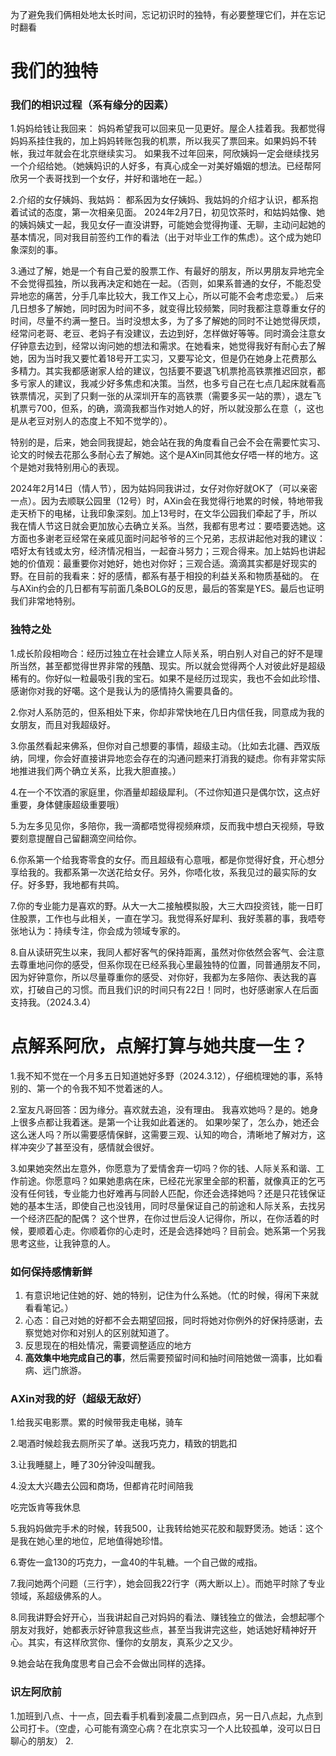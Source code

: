 为了避免我们俩相处地太长时间，忘记初识时的独特，有必要整理它们，并在忘记时翻看
# 我们的独特
### 我们的相识过程（系有缘分的因素）
1.妈妈给钱让我回来：
妈妈希望我可以回来见一见更好。屋企人挂着我。我都觉得妈妈系挂住我的，加上妈妈转账包我的机票，所以我买了票回来。如果妈妈不转帐，我过年就会在北京继续实习。
如果我不过年回来，阿欣姨妈一定会继续找另一个介绍给她。（她姨妈识的人好多，有真心成全一对美好婚姻的想法。已经帮阿欣另一个表哥找到一个女仔，并好和谐地在一起。）

2.介绍的女仔姨妈、我姑妈：
都系因为女仔姨妈、我姑妈的介绍才认识，都系抱着试试的态度，第一次相亲见面。
2024年2月7日，初见饮茶时，和姑妈姑像、她的姨妈姨丈一起，我见女仔一直没讲野，可能她会觉得拘谨、无聊，主动问起她的基本情况，同对我目前签约工作的看法（出于对毕业工作的焦虑）。这个成为她印象深刻的事。

3.通过了解，她是一个有自己爱的股票工作、有最好的朋友，所以男朋友异地完全不会觉得孤独，所以我再决定和她在一起。（否则，如果系普通的女仔，不能忍受异地恋的痛苦，分手几率比较大，我工作又上心，所以可能不会考虑恋爱。）
后来几日想多了解她，同时因为时间不多，就变得比较频繁，同时我都注意尊重女仔的时间，尽量不约满一整日。当时没想太多，为了多了解她的同时不让她觉得厌烦，经常问老哥、老豆、老妈子有没建议，去边到好，怎样做好等等。同时滴会注意女仔钟意去边到，经常以询问她的想法和需求。在她看来，她觉得我好有耐心去了解她，因为当时我又要忙着18号开工实习，又要写论文，但是仍在她身上花费那么多精力。其实我都感谢家人给的建议，包括要不要退飞机票抢高铁票推迟回京，都多亏家人的建议，我减少好多焦虑和决策。当然，也多亏自己在七点几起床就看高铁票情况，买到了只剩一张的从深圳开车的高铁票（需要多买一站的票），退左飞机票亏700，但系，的确，滴滴我都当作对她人的好，所以就没那么在意（，这也是从老豆对别人的态度上不知不觉学的）。

特别的是，后来，她会同我提起，她会站在我的角度看自己会不会在需要忙实习、论文的时候去花那么多耐心去了解她。这个是AXin同其他女仔唔一样的地方。这个是她对我特别用心的表现。

2024年2月14日（情人节），因为姑妈同我讲过，女仔对你好就OK了（可以亲密一点）。因为去顺联公园里（12号）时，AXin会在我觉得行地累的时候，特地带我走天桥下的电梯，让我印象深刻。加上13号时，在文华公园我们牵起了手，所以我在情人节这日就会更加放心去确立关系。当然，我都有思考过：要唔要选她。这方面也多谢老豆经常在亲戚见面时问起爷爷的三个兄弟，志叔讲起他对我的建议：唔好太有钱或太穷，经济情况相当，一起奋斗努力；三观合得来。加上姑妈也讲起她的价值观：最重要你对她好，她也对你好；三观合适。滴滴其实都是好现实的野。在目前的我看来：好的感情，都系有基于相投的利益关系和物质基础的。
在与AXin约会的几日都有写前面几条BOLG的反思，最后的答案是YES。最后也证明我们非常地特别。

### 独特之处
1.成长阶段相吻合：经历过独立在社会建立人际关系，明白别人对自己的好不是理所当然，甚至都觉得世界非常的残酷、现实。所以就会觉得两个人对彼此好是超级稀有的。你好似一粒最吸引我的宝石。如果不是经历过现实，我也不会如此珍惜、感谢你对我的好噶。这个是我认为的感情持久需要具备的。
  
2.你对人系防范的，但系相处下来，你却非常快地在几日内信任我，同意成为我的女朋友，而且对我超级好。
  
3.你虽然看起来佛系，但你对自己想要的事情，超级主动。（比如去北疆、西双版纳，同埋，你会好直接讲异地恋会存在的沟通问题来打消我的疑虑。你有非常实际地推进我们两个确立关系，比我大胆直接。）
  
4.在一个不饮酒的家庭里，你酒量却超级犀利。（不过你知道只是偶尔饮，这点好重要，身体健康超级重要哦）
  
5.为左多见见你，多陪你，我一滴都唔觉得视频麻烦，反而我中想白天视频，导致要刻意提醒自己留翻滴空间给你。
  
6.你系第一个给我寄零食的女仔。而且超级有心意哦，都是你觉得好食，开心想分享给我的。我都系第一次送花给女仔。另外，你唔化妆，系我见过的最实际的女仔。好多野，我地都有共鸣。
  
7.你的专业能力是喜欢的野。从大一大二接触模拟股，大三大四投资钱，能一日盯住股票，工作也与此相关，一直在学习。我觉得系好犀利、我好羡慕的事，我唔夸张地认为：持续专注，你会成为领域专家的。
  
8.自从读研究生以来，我同人都好客气的保持距离，虽然对你依然会客气、会注意去尊重地问你的感受，但系你现在已经系我心里最独特的位置，同普通朋友不同，因为好钟意你，所以尽量尊重你的感受、对你好，我都为左多陪你、表达我的喜欢，打破自己的习惯。而且我们识的时间只有22日！同时，也好感谢家人在后面支持我。（2024.3.4）

# 点解系阿欣，点解打算与她共度一生？
1.我不知不觉在一个月多五日知道她好多野（2024.3.12），仔细梳理她的事，系特别的、第一个的令我不知不觉着迷的人。

2.室友凡哥回答：因为缘分。喜欢就去追，没有理由。
我喜欢她吗？是的。她身上很多点都让我着迷。是第一个让我如此着迷的。
如果吵架了，怎么办，她还会这么迷人吗？所以需要感情保鲜，这需要三观、认知的吻合，清晰地了解对方，这样冲突少了甚至没有，感情就会很好。

3.如果她突然出左意外，你愿意为了爱情舍弃一切吗？你的钱、人际关系和谐、工作前途。你愿意吗？如果她患病在床，已经花光家里全部的积蓄，就像真正的乞丐没有任何钱，专业能力也好难再与同龄人匹配，你还会选择她吗？还是只花钱保证她的基本生活，即使自己也没钱用，同时尽量保证自己的前途和人际关系，去找另一个经济匹配的配偶？
这个世界，在你过世后没人记得你，所以，在你活着的时候，要顺着心走。你顺着你的心走时，还是会选择她吗？目前会。她系第一个另我思考这些，让我钟意的人。

### 如何保持感情新鲜
1. 有意识地记住她的好、她的特别，记住为什么系她。（忙的时候，得闲下来就看看笔记。）
2. 心态：自己对她的好都不会去期望回报，同时将她对你例外的好保持感谢，去察觉她对你和对别人的区别就知道了。
3. 反思现在的相处情况，需要调整适应的地方
4. **高效集中地完成自己的事**，然后需要预留时间和抽时间陪她做一滴事，比如看病、远门旅游。


### AXin对我的好（超级无敌好）
1.给我买电影票。累的时候带我走电梯，骑车

2.喝酒时候趁我去厕所买了单。送我巧克力，精致的钥匙扣

3.让我睡腿上，睡了30分钟没叫醒我。

4.没太大兴趣去公园和商场，但都肯花时间陪我

吃完饭肯等我休息

5.我妈妈做完手术的时候，转我500，让我转给她买花胶和靓野煲汤。她话：这个是我在她心里的地位，尼地值得她珍惜。

6.寄佐一盒130的巧克力，一盒40的牛轧糖。一个自己做的戒指。

7.我问她两个问题（三行字），她会回我22行字（两大断以上）。而她平时除了专业领域，系超级佛系的人。

8.同我讲野会好开心，当我讲起自己对妈妈的看法、赚钱独立的做法，会想起哪个朋友对我好，她都表示好钟意我这些点，甚至当我讲完这些，她话她好精神好开心。其实，有这样欣赏你、懂你的女朋友，真系少之又少。

9.她会站在我角度思考自己会不会做出同样的选择。


### 识左阿欣前
1.加班到八点、十一点，回去看手机看到凌晨二点到四点，另一日八点起，九点到公司打卡。（空虚，心可能有滴空心病？在北京实习一个人比较孤单，没可以日日聊心的朋友）
2.
